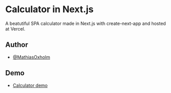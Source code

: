 
# Calculator in Next.js

A beatutiful SPA calculator made in Next.js with create-next-app and hosted at Vercel.


## Author

- [@MathiasOxholm](https://github.com/MathiasOxholm)


## Demo

- [Calculator demo](https://calculator-mathiasoxholm.vercel.app/)
